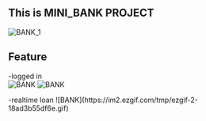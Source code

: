 ## This is MINI_BANK PROJECT

![BANK_1](https://user-images.githubusercontent.com/79856530/131814303-9f206c46-873e-4cd5-9eae-9c0e715250e0.png)

## Feature
-logged in
<br>
![BANK](https://im2.ezgif.com/tmp/ezgif-2-779df2b6534a.gif)
![BANK](https://user-images.githubusercontent.com/79856530/131814420-bb779ee5-d766-44a3-bd26-adfc933e6380.png)
<tr>
-realtime loan
![BANK](https://im2.ezgif.com/tmp/ezgif-2-18ad3b55df6e.gif)
